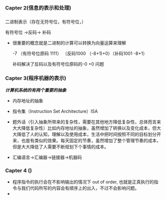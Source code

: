 ### Capter 2(信息的表示和处理)

#####  

二进制表示（存在无符号位，有符号位，）

有符号位 ->反码-> 补码

* 很重要的概念就是二进制的计算可以转换为向量运算来理解

  -7 （有符号位原码 1111） （反码1000 （-8+1)+0）（补码1001   -8+1） 

  补码解决了反码以及有符号位原码的-0 +0 问题



### Capter 3(程序机器的表示)

***计算机系统的有两个重要的抽象***

* 内存地址的抽象

* 指令集（Instruction Set Architecture）ISA

* 题外话（引入抽象所带来的复杂性，需要在其他地方降低复杂性，总体而言来大大降低复杂性）比如内存地址的抽象，虽然增加了转换以及变化成本，但大大降低了人的认知，理解以及使用成本，生活中把时间按照不同的目标划分开来，也是有类似的效果。每天固定的节奏，虽然增加了整个管理节奏的成本，但是大大降低了人需要不断规划下个事情的成本。

* 汇编语言->汇编器->链接器->机器码

### Capter 4 ()

* 程序指令的执行会在不影响输出的情况下 out of order, 也就是正真执行的指令与我们代码所写的内容会有顺序上的出入，不过不会影响问题。
* 